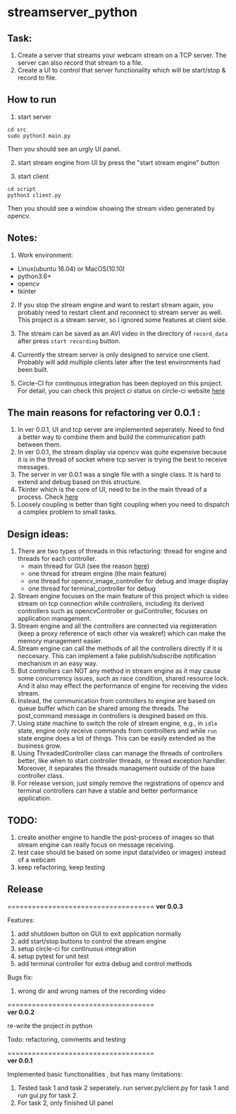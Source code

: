 # streamserver_python

## Task:

1. Create a server that streams your webcam stream on a TCP server. The server can also record that stream to a file.
2. Create a UI to control that server functionality which will be start/stop & record to file.

## How to run
1. start server
```
cd src
sudo python3 main.py
```
Then you should see an urgly UI panel.

2. start stream engine from UI by press the "start stream engine" button 

3. start client
```
cd script
python3 client.py
```
Then you should see a window showing the stream video generated by opencv.

## Notes:

1. Work environment:   
- Linux(ubuntu 16.04) or MacOS(10.10)  
- python3.6+  
- opencv  
- tkinter  

2. If you stop the stream engine and want to restart stream again, you probably need to restart client and reconnect to stream server as well. This project is a stream server, so I ignored some features at client side.   

3. The stream can be saved as an AVI video in the directory of `record_data` after press `start recording` button. 

4. Currently the stream server is only designed to service one client. Probably will add multiple clients later after the test environments had been built.

5. Circle-CI for continuous integration has been deployed on this project. For detail, you can check this project ci status on circle-ci website [here](https://app.circleci.com/pipelines/github/wangyihuan123/streamserver_python/)


## The main reasons for refactoring ver 0.0.1 :
1. In ver 0.0.1, UI and tcp server are implemented seperately. Need to find a better way to combine them and build the communication path between them.
2. In ver 0.0.1, the stream display via opencv was quite expensive because it is in the thread of socket where tcp server is trying the best to receive messages.
3. The server in ver 0.0.1 was a single file with a single class. It is hard to extend and debug based on this structure.
4. Tkinter which is the core of UI, need to be in the main thread of a process. Check [here](https://stackoverflow.com/questions/14694408/runtimeerror-main-thread-is-not-in-main-loop)
5. Loosely coupling is better than tight coupling when you need to dispatch a complex problem to small tasks.


## Design ideas:
1. There are two types of threads in this refactoring: thread for engine and threads for each controller. 
    - main thread for GUI (see the reason [here](https://stackoverflow.com/questions/14694408/runtimeerror-main-thread-is-not-in-main-loop))
    - one thread for stream engine (the main feature)
    - one thread for opencv_image_controller for debug and image display
    - one thread for terminal_controller for debug 
1. Stream engine focuses on the main feature of this project which is video stream on tcp connection  while controllers, including its derived controllers such as opencvController or guiController, focuses on application management. 
2. Stream engine and all the controllers are connected via registeration (keep a  proxy reference of each other via weakref) which can make the memory management easier.
3. Stream engine can call the methods of all the controllers directly if it is neccesary. This can implement a fake publish/subscribe notification mechanism in an easy way. 
3. But controllers can NOT any method in stream engine as it may cause some concurrency issues, such as race condition, shared resource lock. And it also may effect the performance of engine for receiving the video stream.
3. Instead, the communication from controllers to engine are based on queue buffer which can be shared among the threads. The post_command message in controllers is desgined based on this.  
3. Using state machine to switch the role of stream engine, e.g., in `idle` state, engine only receive commands from controlllers and while `run` state engine does a lot of things. This can be easily extended as the business grow.
3. Using ThreadedController class can manage the threads of controllers better, like when to start controller threads, or thread exception handler. Moreover, it separates the threads management outside of the base controller class.
3. For release version, just simply remove the registrations of opencv and terminal controllers can have a stable and better performance application.

## TODO:
1. create another engine to handle the post-process of images so that stream engine can really focus on message receiving.
2. test case should be based on some input data(video or images) instead of a webcam
3. keep refactoring, keep testing


## Release

====================================
**ver 0.0.3**

Features:
1. add shutdown button on GUI to exit application normally
2. add start/stop buttons to control the stream engine
3. setup circle-ci for continuous integration
4. setup pytest for unit test
5. add terminal controller for extra debug and control methods

Bugs fix:
1. wrong dir and wrong names of the recording video

====================================  
**ver 0.0.2**

re-write the project in python

Todo:
refactoring, comments and testing

====================================  
**ver 0.0.1**

Implemented basic functionalities , but has many limitations:

1. Tested task 1 and task 2 seperately. run server.py/client.py for task 1 and run gui.py for task 2.
2. For task 2, only finished UI panel

